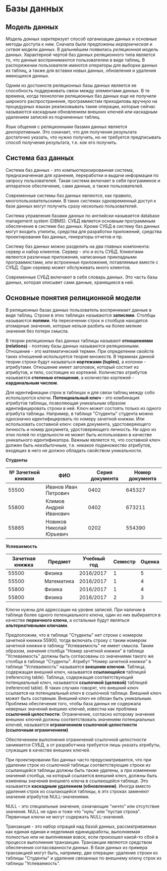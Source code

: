 # Базы данных

## Модель данных

*Модель данных* харктеризует способ организации данных и основные методы доступа к ним. Сначала были предложены *иерархическая* и *сетвая* модели данных. В дальнейшем появилась *реляционная* модель данных. Характерной чертой баз данных реляционного типа является то, что данные воспринимаются пользователем в виде таблиц. В распоряжении пользователя имеются операторы для выборки данных из таблиц, а также для вставки новых данных, обновления и удаления имеющихся данных.

Одним из достоинств реляционных базы данных является ее способность поддерживать связи между элементами данных. В те времена, когда технологии реляционных баз данных еще не получили широкого распространения, программистам приходиловь вручную на процедурных языках реализовывать такие операции, которые сейчас называются каскадным обновлением внешних ключей или каскадным удалением записей из подчиненных таблиц.

Язык общения с реляционными базами данных является *деклоративным*. Это означает, что для получения результата достаточно указать, *что* нужно получить, но не требуется предписывать способ получения результата, т.е. *как* его получить.

## Система баз данных

Система баз данных - это компьютеризированная система, предназначенная для хранения, переработки и выдачи информации по запросу пользователей. Такая система включает в себя программное и аппаратное обеспечение, сами данные, а также пользователей.

Современные системы баз данных являются, как правило, многопользовательскими. В таких системах одновременный доступ к базе данных могут получить сразу несколько пользователей.

Система управления базами данных по английски называется database management system (DBMS). СУБД является основным программным обеспечение в системе баз данных. Кроме СУБД в систему баз данных могут входить утилиты, средства для разработки приложений, средства проектирования баз данных, генераторы отчетов и пр.

Систему баз данных можно разделить на два главных компонента: сервер и набор клиентов. Сервер - это и есть СУБД. Клиентами являются различные приложения, написанные прикладными программистами, или встроенные приложения, потавляемые вместе с СУБД. Один серевер может обслуживать много клиентов.

Современные СУБД включают в себя словарь данных. Это часть базы данных, которая описывет сами данные, хранящиеся в ней.

## Основные понятия релиционной модели

В реляционных базах данных пользователь воспринимает данные в виде таблиц. Строки в этих таблицах называются **записями**. Столбцы называются **полями**. На пересечении строк и столбцов находятся атомарные значения, которые нельзя разбить на более мелкие значения без потери смысла.

В теории реляционных баз данных таблицы называют **отношениями (relations)** - поэтому базы данных называются реляционными. Отношение - это математический термин. При определении свойств таких отношений используется теория множеств. В терминах данной теории строки будут называться **кортежами (tuples)**, а колонки - атрибутами. Отношение имеет заголовок, который состоит из атрибутов, и тело, состоящее из кортежей. Количество атрибутов называется **степенью отношения**, а количество кортежей - **кардинальным числом**.

Для идентификации строк в таблицах и для связи таблиц между собо используются ключи. **Потенциальный ключ** - это комбинация атрибутов таблицы, позволяющая уникальным образом идентифицировать строки в ней. Ключ может состоять только из одного атрибута таблицы. Например, в таблице "Студенты" студента можно однозначно идентифицировать по номеру зачетной книжки. Или использовать составной ключ: серия документа, удостоверяющего личность и номер докумнета, удостоверяющего личность. Ни одно из этих полей по отдельности не может быть использовано в качестве уникального идентификатора. Важным является то, что составной ключ должен быть *неизбыточным*, т.е. никакое подмножество атрибутов, входящих в него не должно обладать свойством уникальности.

**Студенты**

№ Зачетной книжки | ФИО | Серия документа | Номер документа
--- | --- | --- | ---
55500 | Иванов Иван Петрович | 0402 | 645327
55800 | Климов Андрей Иванович | 0402 | 673211
55865 | Новиков Николай Юрьевич | 0202 | 554390

**Успеваемость**

Зачетная книжка | Предмет | Учебный год | Семестр | Оценка
--- | --- | --- | --- | ---
55500 | Физика | 2016/2017 | 1 | 5
55500 | Математика | 2016/2017 | 1 | 4
55800 | Физика | 2016/2017 | 1 | 4
55800 | Физика | 2016/2017 | 2 | 3

Ключи нужны для адрессации на уровне записей. При наличии в таблице более одного потенциального ключа, один из них выбирается в качестве **первичного ключа**, а остальные будут являться **альтернативными ключами**.

Предположим, что в таблице "Студенты" нет строки с номером зачетной книжки 55900, тогда включать строку с таким номером зачетной книжки в таблицу "Успеваемость" не имеет смысла. Таким образом, значения столбца "Номер зачетной книжки" в таблице "Успеваемость" должны быть согласованы со значениями такого же столбца в таблице "Студенты". Атрибут "Номер зачетной книжки" в таблице "Успеваемость" называется **внешним ключом**. Таблица, содержащая внешний ключ, называется **ссылающейся** таблицей (referencing table). Таблица, содержащая соответствующий потенциальный ключ, называется **ссылочной (целевой)** таблицей (referenced table). В таких случаях говорят, что внешний ключ ссылается на потенциальный ключ в ссылочной таблице. Внешний ключ может быть составным. Внешний ключ не обязан быть уникальным. Проблема обеспечения того, чтобы база данных не содержала неверных значений внешних ключей, известна как проблема **ссылочной целостности**. Ограничение, согласно которому значения внешних ключей должны соответствовать значениям потенциальных ключей, называется **ограничением ссылочной целостности (ссылочным ограничением)**

Обеспечением выполнения ограничений ссылочной целостности занимается СУБД, а от разработчика требуется лишь указать атрибуты, служащие в качестве внешних ключей.

При проектировании баз данных часто предусматривается, что при удалении строк из ссылочной таблицы соответствующие строки из ссылающейся таблицы должны быть также удалены, а при изменении значений столбца, на который ссылается внешний ключ, должны быть изменены значения внешнего ключа в ссылающейся таблице. Это называется **каскадным удалением (обновлением)**. Иногда вместо удаления строк из ссылающейся таблицы, в этх строках заменяют значения атрибутов NULL-значениями.

NULL - это специальные значения, означающие "ничто" или отсутствие значения. NULL не одно и тоже что "нуль" или "пустая строка". Первичные ключи не могут содержать NULL-значений.

Транзакция - это набор опраций над базой данных, рассматриваемых как единая единая и неделимая единицаработы, выполняемая полностью или не выплняемая вовсе, если произошел какой-то сбой в процессе выполнения транзакции. Транзакции являются средством обеспечения согласованности данных. В базе данных из примера транзакцией могут быть, например, две операции: удаление строки из таблицы "Студенты" и удаление связанных по внешнему ключу строк из таблицы "Успеваемость".
